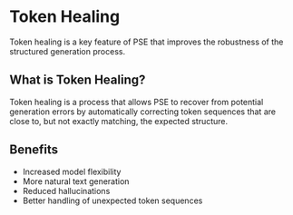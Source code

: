 # Token Healing

Token healing is a key feature of PSE that improves the robustness of the structured generation process.

## What is Token Healing?

Token healing is a process that allows PSE to recover from potential generation errors by automatically correcting token sequences that are close to, but not exactly matching, the expected structure.

## Benefits

- Increased model flexibility
- More natural text generation
- Reduced hallucinations
- Better handling of unexpected token sequences